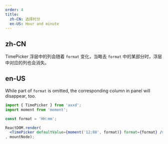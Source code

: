 ```yaml
---
order: 4
title:
  zh-CN: 选择时分
  en-US: Hour and minute
---
```


## zh-CN

TimePicker 浮层中的列会随着 `format` 变化，当略去 `format` 中的某部分时，浮层中对应的列也会消失。

## en-US

While part of `format` is omitted, the corresponding column in panel will disappear, too.

````jsx
import { TimePicker } from 'axxd';
import moment from 'moment';

const format = 'HH:mm';

ReactDOM.render(
  <TimePicker defaultValue={moment('12:08', format)} format={format} />
, mountNode);
````
